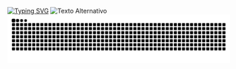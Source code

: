 [![Typing SVG](https://readme-typing-svg.herokuapp.com/?color=10B981&size=35&center=true&vCenter=true&width=1000&lines=hey,+I'm+Rafael+Severo+;Software+engineering+student)](https://git.io/typing-svg)
![Texto Alternativo](sapo.png)
<img src="https://raw.githubusercontent.com/rafaeumesmo/Rafaeumesmo/output/snake.svg" alt="Snake animation" /> 






        

